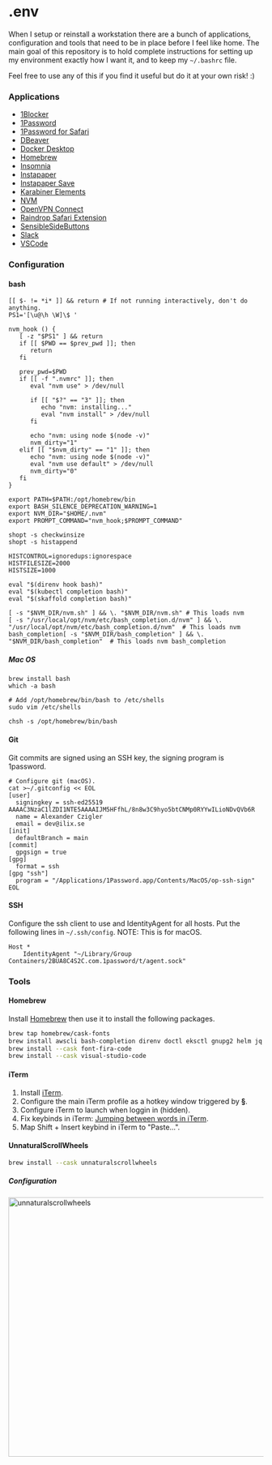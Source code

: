 # .env

When I setup or reinstall a workstation there are a bunch of applications, configuration and tools that need to be in place before I feel like home. The main goal of this repository is to hold complete instructions for setting up my environment exactly how I want it, and to keep my `~/.bashrc` file.

Feel free to use any of this if you find it useful but do it at your own risk! :)

### Applications

- [1Blocker](https://apps.apple.com/se/app/1blocker-ad-blocker/id1365531024?l=en)
- [1Password](https://1password.com/downloads/mac/)
- [1Password for Safari](https://apps.apple.com/se/app/1password-for-safari/id1569813296?l=en&mt=12)
- [DBeaver](https://dbeaver.io/download/)
- [Docker Desktop](https://docs.docker.com/desktop/linux/install/archlinux/)
- [Homebrew](https://brew.sh/)
- [Insomnia](https://insomnia.rest/download)
- [Instapaper](https://apps.apple.com/se/app/instapaper/id288545208?l=en)
- [Instapaper Save](https://apps.apple.com/se/app/instapaper-save/id1481302432?l=en&mt=12)
- [Karabiner Elements](https://karabiner-elements.pqrs.org)
- [NVM](https://github.com/nvm-sh/nvm#installing-and-updating)
- [OpenVPN Connect](https://openvpn.net/client-connect-vpn-for-mac-os/)
- [Raindrop Safari Extension](https://apps.apple.com/se/app/save-to-raindrop-io/id1549370672?l=en&mt=12)
- [SensibleSideButtons](https://sensible-side-buttons.archagon.net)
- [Slack](https://apps.apple.com/se/app/slack-for-desktop/id803453959?l=en&mt=12)
- [VSCode](https://code.visualstudio.com/download)

### Configuration

#### bash

```shell
[[ $- != *i* ]] && return # If not running interactively, don't do anything.
PS1='[\u@\h \W]\$ '

nvm_hook () {
   [ -z "$PS1" ] && return
   if [[ $PWD == $prev_pwd ]]; then
      return
   fi

   prev_pwd=$PWD
   if [[ -f ".nvmrc" ]]; then
      eval "nvm use" > /dev/null

      if [[ "$?" == "3" ]]; then
         echo "nvm: installing..."
         eval "nvm install" > /dev/null
      fi

      echo "nvm: using node $(node -v)"
      nvm_dirty="1"
   elif [[ "$nvm_dirty" == "1" ]]; then
      echo "nvm: using node $(node -v)"
      eval "nvm use default" > /dev/null
      nvm_dirty="0"
   fi
}

export PATH=$PATH:/opt/homebrew/bin
export BASH_SILENCE_DEPRECATION_WARNING=1
export NVM_DIR="$HOME/.nvm"
export PROMPT_COMMAND="nvm_hook;$PROMPT_COMMAND"

shopt -s checkwinsize
shopt -s histappend

HISTCONTROL=ignoredups:ignorespace
HISTFILESIZE=2000
HISTSIZE=1000

eval "$(direnv hook bash)"
eval "$(kubectl completion bash)"
eval "$(skaffold completion bash)"

[ -s "$NVM_DIR/nvm.sh" ] && \. "$NVM_DIR/nvm.sh" # This loads nvm
[ -s "/usr/local/opt/nvm/etc/bash_completion.d/nvm" ] && \. "/usr/local/opt/nvm/etc/bash_completion.d/nvm"  # This loads nvm bash_completion[ -s "$NVM_DIR/bash_completion" ] && \. "$NVM_DIR/bash_completion"  # This loads nvm bash_completion
```

##### Mac OS

```shell
brew install bash
which -a bash

# Add /opt/homebrew/bin/bash to /etc/shells
sudo vim /etc/shells

chsh -s /opt/homebrew/bin/bash
```

#### Git

Git commits are signed using an SSH key, the signing program is 1password.

```shell
# Configure git (macOS).
cat >~/.gitconfig << EOL
[user]
  signingkey = ssh-ed25519 AAAAC3NzaC1lZDI1NTE5AAAAIJM5HFfhL/8n8w3C9hyo5btCNMp0RYYwILioNDvQVb6R
  name = Alexander Czigler
  email = dev@ilix.se
[init]
  defaultBranch = main
[commit]
  gpgsign = true
[gpg]
  format = ssh
[gpg "ssh"]
  program = "/Applications/1Password.app/Contents/MacOS/op-ssh-sign"
EOL
```

#### SSH

Configure the ssh client to use and IdentityAgent for all hosts. Put the following lines in `~/.ssh/config`. NOTE: This is for macOS.

```config
Host *
	IdentityAgent "~/Library/Group Containers/2BUA8C4S2C.com.1password/t/agent.sock"
```

### Tools

#### Homebrew

Install [Homebrew](https://brew.sh/) then use it to install the following packages.

```bash
brew tap homebrew/cask-fonts
brew install awscli bash-completion direnv doctl eksctl gnupg2 helm jq kubectl kubectx nvm pinentry-mac skaffold telnet watch
brew install --cask font-fira-code
brew install --cask visual-studio-code
```

#### iTerm

1. Install [iTerm](https://iterm2.com/).
2. Configure the main iTerm profile as a hotkey window triggered by **§**.
3. Configure iTerm to launch when loggin in (hidden).
4. Fix keybinds in iTerm: [Jumping between words in iTerm](https://coderwall.com/p/h6yfda/use-and-to-jump-forwards-backwards-words-in-iterm-2-on-os-x).
5. Map Shift + Insert keybind in iTerm to "Paste...".

#### UnnaturalScrollWheels

```bash
brew install --cask unnaturalscrollwheels
```

##### Configuration

<img width="512" alt="unnaturalscrollwheels" src="https://user-images.githubusercontent.com/3116043/209099151-0f41150e-084b-461b-aa7e-fc43004d9acf.png">
